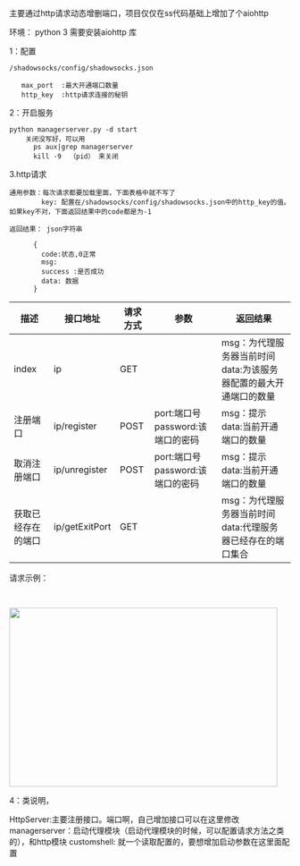 
主要通过http请求动态增删端口，项目仅仅在ss代码基础上增加了个aiohttp


环境： python 3
          需要安装aiohttp 库



1：配置
 
    /shadowsocks/config/shadowsocks.json
       
       max_port  :最大开通端口数量
       http_key  :http请求连接的秘钥


2：开启服务

    python managerserver.py -d start
        关闭没写好，可以用 
          ps aux|grep managerserver
          kill -9  （pid） 来关闭
   
 
  
3.http请求

  
    通用参数：每次请求都要加载里面，下面表格中就不写了
            key: 配置在/shadowsocks/config/shadowsocks.json中的http_key的值。如果key不对，下面返回结果中的code都是为-1
  
    返回结果： json字符串
      
          {
            code:状态,0正常
            msg: 
            success :是否成功
            data: 数据
          }
    
  
|描述|接口地址|请求方式        |参数   | 返回结果    |  
| --------| -------- | --------   |------- | ----- |
|index|ip|GET| |msg：为代理服务器当前时间  data:为该服务器配置的最大开通端口的数量|
|注册端口|ip/register|POST|port:端口号 password:该端口的密码 |msg：提示  data:当前开通端口的数量|
|取消注册端口|ip/unregister|POST|port:端口号 password:该端口的密码 |msg：提示  data:当前开通端口的数量|
|获取已经存在的端口|ip/getExitPort|GET|  |msg：为代理服务器当前时间  data:代理服务器已经存在的端口集合|


请求示例：

 <img src="https://github.com/zhouqihao/shadowsocks-http/blob/master/image/request.png" width = "480" height = "320" style="margin-top:30px"  float="left" />   





4：类说明，
   
   HttpServer:主要注册接口。端口啊，自己增加接口可以在这里修改
   managerserver：启动代理模块（启动代理模块的时候，可以配置请求方法之类的），和http模块
   customshell: 就一个读取配置的，要想增加启动参数在这里面配置

